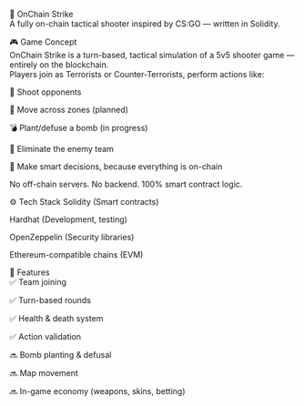 🧨 OnChain Strike        
A fully on-chain tactical shooter inspired by CS:GO — written in Solidity.     
          
<!-- Заменишь ссылку на баннер позже -->  
   
🎮 Game Concept      
OnChain Strike is a turn-based, tactical simulation of a 5v5 shooter game — entirely on the blockchain.      
Players join as Terrorists or Counter-Terrorists, perform actions like:      
  
🔫 Shoot opponents
    
🚶 Move across zones (planned) 

💣 Plant/defuse a bomb (in progress)   
  
🎯 Eliminate the enemy team  
    
🧠 Make smart decisions, because everything is on-chain

No off-chain servers. No backend. 100% smart contract logic.

⚙️ Tech Stack
Solidity (Smart contracts)   

Hardhat (Development, testing)
  
OpenZeppelin (Security libraries)  

Ethereum-compatible chains (EVM)  

🚀 Features  
✅ Team joining

✅ Turn-based rounds

✅ Health & death system

✅ Action validation

🔜 Bomb planting & defusal  

🔜 Map movement

🔜 In-game economy (weapons, skins, betting)
